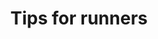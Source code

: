 ---
title: Tips for runners
tags: ['My first Angular App', 'OpenWeatherMap API']
image: 'project4.png'
---